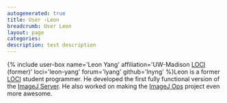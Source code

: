```yaml
---
autogenerated: true
title: User ›Leon
breadcrumb: User Leon
layout: page
categories: 
description: test description
---
```


{% include user-box name='Leon Yang' affiliation='UW-Madison [LOCI](LOCI) (former)' loci='leon-yang' forum='lyang' github='lnyng' %}Leon is a former [LOCI](LOCI) student programmer. He developed the first fully functional version of the [ImageJ Server](ImageJ_Server). He also worked on making the [ImageJ Ops](ImageJ_Ops) project even more awesome.
